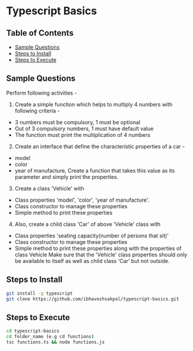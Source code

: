 # Typescript Basics


## Table of Contents

- [Sample Questions](#sample-questions)
- [Steps to Install](#steps-to-install)
- [Steps to Execute](#steps-to-execute)

## Sample Questions

Perform following activities -
1. Create a simple function which helps to multiply 4 numbers with following criteria -
  - 3 numbers must be compulsory, 1 must be optional
  - Out of 3 compulsory numbers, 1 must have default value
  - The function must print the multiplication of 4 numbers

2.  Create an interface that define the characteristic properties of a car -
  - model
  - color
  - year of manufacture,
   Create a function that takes this value as its parameter and simply print the properties.

3.  Create a class 'Vehicle' with
  - Class properties 'model', 'color', 'year of manufacture'.
  - Class constructor to manage these properties
  - Simple method to print these properties

4. Also, create a child class 'Car' of above 'Vehicle' class with
- Class properties 'seating capacity(number of persons that sit)'
- Class constructor to manage these properties
- Simple method to print these properties along with the properties of class Vehicle
Make sure that the 'Vehicle' class properties should only be available to itself as well as child class 'Car' but not outside.

## Steps to Install

```sh
git install -g typescript
git clone https://github.com/ibhaveshsakpal/typescript-basics.git
```

## Steps to Execute

```sh
cd typescript-basics
cd folder_name (e.g cd functions)
tsc functions.ts && node functions.js
```
